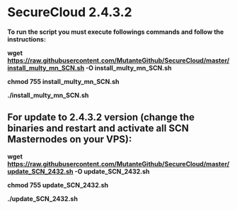 # SecureCloud 2.4.3.2

<b>To run the script you must execute followings commands and follow the instructions:</bh>

wget https://raw.githubusercontent.com/MutanteGithub/SecureCloud/master/install_multy_mn_SCN.sh -O install_multy_mn_SCN.sh

chmod 755 install_multy_mn_SCN.sh

./install_multy_mn_SCN.sh

## For update to 2.4.3.2 version (change the binaries and restart and activate all SCN Masternodes on your VPS):

wget https://raw.githubusercontent.com/MutanteGithub/SecureCloud/master/update_SCN_2432.sh -O update_SCN_2432.sh

chmod 755 update_SCN_2432.sh

./update_SCN_2432.sh
